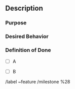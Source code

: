 ## Description




### Purpose
<!-- Why do we need this feature? - Required -->




### Desired Behavior
<!-- As an end user, how do you expect it to work? - Required -->




### Definition of Done  
<!-- Required -->

- [ ] A
- [ ] B


<!-- Please do not edit anything below this comment -->
/label ~feature
/milestone %28
